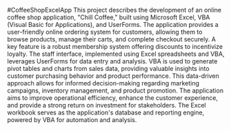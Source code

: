 #CoffeeShopExcelApp
This project describes the development of an online coffee shop application, "Chill Coffee," built using Microsoft Excel, VBA (Visual Basic for Applications), and UserForms. 
The application provides a user-friendly online ordering system for customers, allowing them to browse products, manage their carts, and complete checkout securely. A key 
feature is a robust membership system offering discounts to incentivize loyalty. The staff interface, implemented using Excel spreadsheets and VBA, leverages UserForms 
for data entry and analysis. VBA is used to generate pivot tables and charts from sales data, providing valuable insights into customer purchasing behavior and product 
performance. This data-driven approach allows for informed decision-making regarding marketing campaigns, inventory management, and product promotion. The application 
aims to improve operational efficiency, enhance the customer experience, and provide a strong return on investment for stakeholders. The Excel workbook serves as the 
application's database and reporting engine, powered by VBA for automation and analysis.


